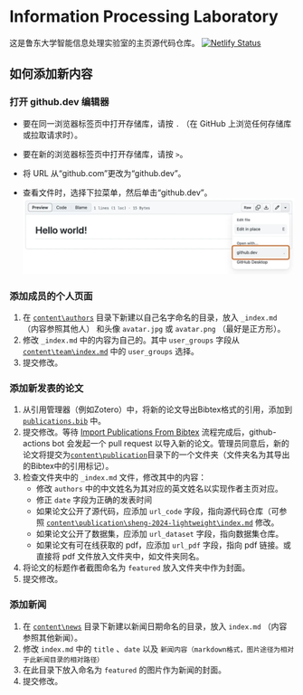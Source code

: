 # Information Processing Laboratory
这是鲁东大学智能信息处理实验室的主页源代码仓库。
[![Netlify Status](https://api.netlify.com/api/v1/badges/0fb11f60-3886-40a3-8020-ecdfacd741b6/deploy-status)](https://app.netlify.com/sites/ldu-iiplab/deploys)

## 如何添加新内容

### 打开 github.dev 编辑器

+ 要在同一浏览器标签页中打开存储库，请按 `.` （在 GitHub 上浏览任何存储库或拉取请求时）。

+ 要在新的浏览器标签页中打开存储库，请按 `>`。

+ 将 URL 从“github.com”更改为“github.dev”。

+ 查看文件时，选择下拉菜单，然后单击“github.dev”。
![github.dev](github.dev.png)

### 添加成员的个人页面

1. 在 [`content\authors`](content\authors) 目录下新建以自己名字命名的目录，放入 `_index.md` （内容参照其他人） 和头像 `avatar.jpg` 或 `avatar.png` （最好是正方形）。
2. 修改 `_index.md` 中的内容为自己的。其中 `user_groups` 字段从 [`content\team\index.md`](content\team\index.md) 中的 `user_groups` 选择。
3. 提交修改。

### 添加新发表的论文

1. 从引用管理器（例如Zotero）中，将新的论文导出Bibtex格式的引用，添加到 [`publications.bib`](publications.bib) 中。
2. 提交修改。等待 [Import Publications From Bibtex](https://github.com/LDU-IIPLab/LDU-IIPLab.github.io/actions/workflows/import-publications.yml) 流程完成后，github-actions bot 会发起一个 pull request 以导入新的论文。管理员同意后，新的论文将提交为[`content\publication`](content\publication)目录下的一个文件夹（文件夹名为其导出的Bibtex中的引用标记）。
3. 检查文件夹中的 `_index.md` 文件，修改其中的内容：
    - 修改 `authors` 中的中文姓名为其对应的英文姓名以实现作者主页对应。
    - 修正 `date` 字段为正确的发表时间
    - 如果论文公开了源代码，应添加 `url_code` 字段，指向源代码仓库（可参照  [`content\publication\sheng-2024-lightweight\index.md`](content\publication\sheng-2024-lightweight\index.md) 修改。
    - 如果论文公开了数据集，应添加 `url_dataset` 字段，指向数据集仓库。
    - 如果论文有可在线获取的 pdf，应添加 `url_pdf` 字段，指向 pdf 链接。或直接将 pdf 文件放入文件夹中，如文件夹同名。
4. 将论文的标题作者截图命名为 `featured` 放入文件夹中作为封面。
5. 提交修改。

### 添加新闻

1. 在 [`content\news`](content\news) 目录下新建以新闻日期命名的目录，放入 `index.md` （内容参照其他新闻）。
2. 修改 `index.md` 中的 `title` 、`date` 以及 `新闻内容（markdown格式，图片途径为相对于此新闻目录的相对路径）`
3. 在此目录下放入命名为 `featured` 的图片作为新闻的封面。
4. 提交修改。